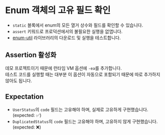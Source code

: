 # Enum 객체의 고유 필드 확인

- `static` 블록에서 enum의 모든 열거 상수와 필드를 확인할 수 있습니다.
- `assert` 키워드로 프로덕션에서의 불필요한 실행을 없앱니다.
- [enum-util](https://github.com/merge-simpson/enum-util) 라이브러리의 다운로드 및 실행을 테스트합니다.

## Assertion 활성화

데모 프로젝트이기 때문에 런타임 VM 옵션에 `-ea`를 추가합니다.  
테스트 코드를 실행할 때는 대부분 이 옵션이 자동으로 포함되기 때문에 따로 추가하지 않아도 됩니다.

## Expectation

- `UserStatus`의 `code` 필드는 고유해야 하며, 실제로 고유하게 구현했습니다. (expected: ✅)
- `DuplicatedStatus`의 `code` 필드는 고유해야 하며, 고유하지 않게 구현했습니다. (expected: ❌)
